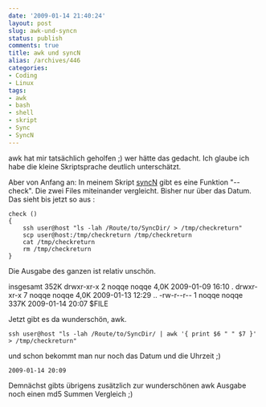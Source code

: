 ```yaml
---
date: '2009-01-14 21:40:24'
layout: post
slug: awk-und-syncn
status: publish
comments: true
title: awk und syncN
alias: /archives/446
categories:
- Coding
- Linux
tags:
- awk
- bash
- shell
- skript
- Sync
- SyncN
---
```


awk hat mir tatsächlich geholfen ;) wer hätte das gedacht. Ich glaube ich habe die kleine Skriptsprache deutlich unterschätzt.

Aber von Anfang an: In meinem Skript [syncN](http://zwetschge.org/syncN/) gibt es eine Funktion "--check". Die zwei Files miteinander vergleicht. Bisher nur über das Datum. Das sieht bis jetzt so aus :


    check ()
    {
    	ssh user@host "ls -lah /Route/to/SyncDir/ > /tmp/checkreturn"
    	scp user@host:/tmp/checkreturn /tmp/checkreturn
    	cat /tmp/checkreturn
    	rm /tmp/checkreturn
    }


Die Ausgabe des ganzen ist relativ unschön.

insgesamt 352K
drwxr-xr-x 2 noqqe noqqe 4,0K 2009-01-09 16:10 .
drwxr-xr-x 7 noqqe noqqe 4,0K 2009-01-13 12:29 ..
-rw-r--r-- 1 noqqe noqqe 337K 2009-01-14 20:07 $FILE

Jetzt gibt es da wunderschön, awk.


    ssh user@host "ls -lah /Route/to/SyncDir/ | awk '{ print $6 " " $7 }' > /tmp/checkreturn"


und schon bekommt man nur noch das Datum und die Uhrzeit ;)


    2009-01-14 20:09


Demnächst gibts übrigens zusätzlich zur wunderschönen awk Ausgabe noch einen md5 Summen Vergleich ;)
